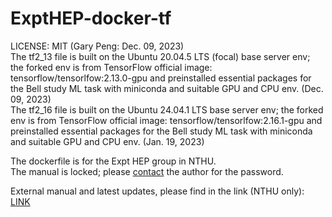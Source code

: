 # ExptHEP-docker-tf

LICENSE: MIT (Gary Peng: Dec. 09, 2023)\
The tf2_13 file is built on the Ubuntu 20.04.5 LTS (focal) base server env; the forked env is from TensorFlow official image: tensorflow/tensorlfow:2.13.0-gpu and preinstalled essential packages for the Bell study ML task with miniconda and suitable GPU and CPU env. (Dec. 09, 2023)\
The tf2_16 file is built on the Ubuntu 24.04.1 LTS base server env; the forked env is from TensorFlow official image: tensorflow/tensorlfow:2.16.1-gpu and preinstalled essential packages for the Bell study ML task with miniconda and suitable GPU and CPU env. (Jan. 19, 2023)

The dockerfile is for the Expt HEP group in NTHU.\
The manual is locked; please [contact](yygarypeng@gapp.nthu.edu.tw) the author for the password.

External manual and latest updates, please find in the link (NTHU only): [LINK](https://docs.google.com/document/d/1HLOuoJij5l0pW-G8gDc7wAotvCSb8Kj8NeDmktPIDi0/edit?usp=sharing)
